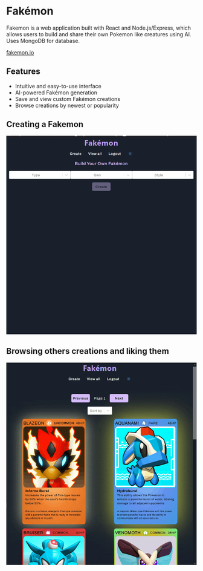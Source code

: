 # Fakémon

Fakemon is a web application built with React and Node.js/Express, which allows users to build and share their own Pokemon like creatures using AI. Uses MongoDB for database.

[fakemon.io](https://fakemon.io)

## Features

- Intuitive and easy-to-use interface
- AI-powered Fakémon generation
- Save and view custom Fakémon creations
- Browse creations by newest or popularity

## Creating a Fakemon

![Creating a Fakemon](https://github.com/AleksiKuj/fakemon-creator/blob/master/readme-assets/create.gif)

## Browsing others creations and liking them

![Creating a Fakemon](https://github.com/AleksiKuj/fakemon-creator/blob/master/readme-assets/browse.gif)

